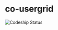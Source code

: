 co-usergrid
===========

![Codeship Status](https://www.codeship.io/projects/e1f38a30-cce6-0131-6af4-2e87d48668fb/status)
